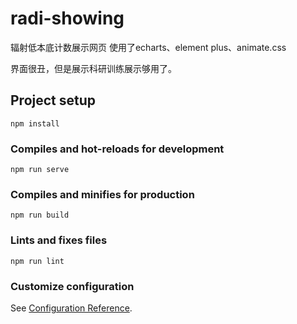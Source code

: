 # radi-showing

辐射低本底计数展示网页
使用了echarts、element plus、animate.css

界面很丑，但是展示科研训练展示够用了。

## Project setup
```
npm install
```

### Compiles and hot-reloads for development
```
npm run serve
```

### Compiles and minifies for production
```
npm run build
```

### Lints and fixes files
```
npm run lint
```

### Customize configuration
See [Configuration Reference](https://cli.vuejs.org/config/).
